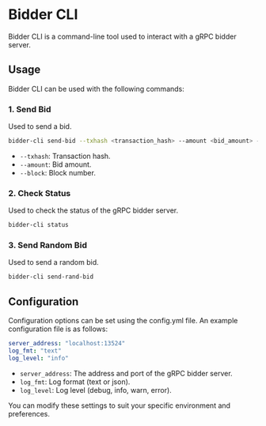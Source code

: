# Bidder CLI
Bidder CLI is a command-line tool used to interact with a gRPC bidder server.

## Usage
Bidder CLI can be used with the following commands:

### 1. Send Bid
Used to send a bid.

```bash
bidder-cli send-bid --txhash <transaction_hash> --amount <bid_amount> --block <block_number>
```
* `--txhash`: Transaction hash.
* `--amount`: Bid amount.
* `--block`: Block number.

### 2. Check Status
Used to check the status of the gRPC bidder server.

```bash
bidder-cli status
```

### 3. Send Random Bid
Used to send a random bid.

```bash
bidder-cli send-rand-bid
```

## Configuration
Configuration options can be set using the config.yml file. An example configuration file is as follows:

```yaml
server_address: "localhost:13524"
log_fmt: "text"
log_level: "info"
```

* `server_address`: The address and port of the gRPC bidder server.
* `log_fmt`: Log format (text or json).
* `log_level`: Log level (debug, info, warn, error).

You can modify these settings to suit your specific environment and preferences.

